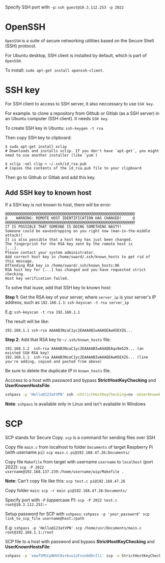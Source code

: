 Specify SSH port with ``-p``: ``ssh guest@10.3.112.253 -p 2022``

# OpenSSH

``OpenSSH`` is a suite of secure networking utilities based on the Secure Shell (SSH) protocol.

For Ubuntu desktop, SSH client is installed by default, which is part of ``OpenSSH``.

To install: ``sudo apt-get install openssh-client``.

# SSH key

For SSH client to access to SSH server, it also neccessary to use ``SSH key``.

For example. to clone a repository from Github or Gitlab (as a SSH server) in an Ubuntu computer (SSH client). It needs ``SSH key``.

To create SSH key in Ubuntu: ``ssh-keygen -t rsa``

Then copy SSH key to clipboard:

```shell
$ sudo apt-get install xclip
# Downloads and installs xclip. If you don't have `apt-get`, you might need to use another installer (like `yum`)

$ xclip -sel clip < ~/.ssh/id_rsa.pub
# Copies the contents of the id_rsa.pub file to your clipboard
```

Then go to Github or Gitlab and add this key.

## Add SSH key to known host

If a SSH key is not known to host, there will be error:

```
@@@@@@@@@@@@@@@@@@@@@@@@@@@@@@@@@@@@@@@@@@@@@@@@@@@@@@@@@@@
@    WARNING: REMOTE HOST IDENTIFICATION HAS CHANGED!     @
@@@@@@@@@@@@@@@@@@@@@@@@@@@@@@@@@@@@@@@@@@@@@@@@@@@@@@@@@@@
IT IS POSSIBLE THAT SOMEONE IS DOING SOMETHING NASTY!
Someone could be eavesdropping on you right now (man-in-the-middle attack)!
It is also possible that a host key has just been changed.
The fingerprint for the RSA key sent by the remote host is
[...].
Please contact your system administrator.
Add correct host key in /home/sward/.ssh/known_hosts to get rid of this message.
Offending RSA key in /home/sward/.ssh/known_hosts:86
RSA host key for [...] has changed and you have requested strict checking.
Host key verification failed.
```

To solve that isuse, add that SSH key to known host:

**Step 1**: Get the RSA key of your server, where ``server_ip`` is your server's IP address, such as ``192.168.1.1``: ``ssh-keyscan -t rsa server_ip``

E.g: ``ssh-keyscan -t rsa 192.168.1.1``

The result will be like:

```
192.168.1.1 ssh-rsa AAAAB3NzaC1yc2EAAAABIwAAAQEAwH5EXZG...  
```

**Step 2**: Add that RSA key to ``~/.ssh/known_hosts`` file:

```
192.168.1.2  ssh-rsa AAAAB3NzaC1yc2EAAAABIwAAAQEAqx9m529... (an existed SSH RSA key)
192.168.1.1  ssh-rsa AAAAB3NzaC1yc2EAAAABIwAAAQEAwH5EXZG... (line you're adding, copied and pasted from above)
```

Be sure to delete the duplicate IP in ``known_hosts`` file.

Acccess to a host with password and bypass **StrictHostKeyChecking** and **UserKnownHostsFile**:
```sh
sshpass -p 'Hello@123atVPN' ssh -oStrictHostKeyChecking=no -oUserKnownHostsFile=/dev/null root@192.168.1.1
```
**Note**: ``sshpass`` is available only in Linux and isn't available in Windows

# SCP

SCP stands for Secure Copy. ``scp`` is a command for sending files over SSH

Copy file ``main.c`` from localhost to folder ``Documents`` of target Raspberry Pi (with username ``pi``): ``scp main.c pi@192.168.47.26:Documents/``

Copy file ``Makefile`` from target with username ``username`` to ``localhost`` (port 2022): ``scp -P 2022 username@192.168.137.239:/home/username/wip/Makefile .``

**Note**: Can't copy file like this: ``scp test.c pi@192.168.47.26``

Copy folder ``main``: ``scp -r main pi@192.168.47.26:Documents/``

Specify port with ``-P`` (uppercase P): ``scp -P 2022 test.c root@10.3.112.253:~``

Setup password for SCP with ``sshpass``: ``sshpass -p 'your_password' scp link_to_scp_file username@host:/path``

E.g: ``sshpass -p 'Hello@123atVPN' scp /home/usr/Documents/main.c root@192.168.1.1:/root``

SCP file to a host with password and bypass **StrictHostKeyChecking** and **UserKnownHostsFile**:
```sh
sshpass -p 'xmwfSMSCpBHVC0s+6vo1zFnze0dD+Ili' scp -o StrictHostKeyChecking=no -o UserKnownHostsFile=/dev/null -r file_name.md root@192.168.1.1:/tmp
```
